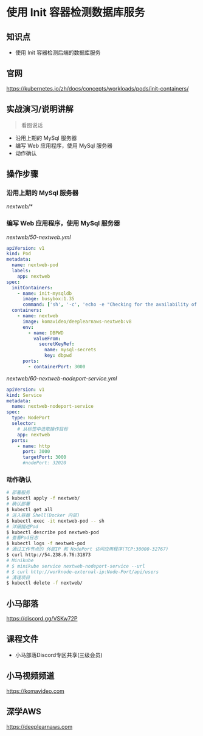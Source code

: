使用 Init 容器检测数据库服务
=========================

## 知识点

* 使用 Init 容器检测后端的数据库服务

## 官网

https://kubernetes.io/zh/docs/concepts/workloads/pods/init-containers/

## 实战演习/说明讲解

>看图说话

+ 沿用上期的 MySql 服务器
+ 编写 Web 应用程序，使用 MySql 服务器
+ 动作确认

## 操作步骤

### 沿用上期的 MySql 服务器

_nextweb/*_

### 编写 Web 应用程序，使用 MySql 服务器

*nextweb/50-nextweb.yml*

```yml
apiVersion: v1
kind: Pod
metadata:
  name: nextweb-pod
  labels: 
    app: nextweb
spec:
  initContainers:
    - name: init-mysqldb
      image: busybox:1.35
      command: ['sh', '-c', 'echo -e "Checking for the availability of MySQL Server"; while ! nc -z mysql 3306; do sleep 1; printf "-"; done; echo -e "  >> MySQL DB Server has started";']
  containers:
    - name: nextweb
      image: komavideo/deeplearnaws-nextweb:v8
      env:
        - name: DBPWD
          valueFrom:
            secretKeyRef:
              name: mysql-secrets
              key: dbpwd
      ports:
        - containerPort: 3000
```

*nextweb/60-nextweb-nodeport-service.yml*

```yml
apiVersion: v1
kind: Service
metadata:
  name: nextweb-nodeport-service
spec:
  type: NodePort
  selector:
    # 从标签中选取操作目标
    app: nextweb
  ports: 
    - name: http
      port: 3000
      targetPort: 3000
      #nodePort: 32020
```

### 动作确认

```bash
# 部署服务
$ kubectl apply -f nextweb/
# 确认部署
$ kubectl get all
# 进入容器 Shell(Docker 内部)
$ kubectl exec -it nextweb-pod -- sh
# 详细描述Pod
$ kubectl describe pod nextweb-pod
# 查看Pod日志
$ kubectl logs -f nextweb-pod
# 通过工作节点的 外部IP 和 NodePort 访问应用程序(TCP:30000-32767)
$ curl http://54.238.6.76:31873
# Minikube
# $ minikube service nextweb-nodeport-service --url
# $ curl http://worknode-external-ip:Node-Port/api/users
# 清理项目
$ kubectl delete -f nextweb/
```

## 小马部落

https://discord.gg/VSKw72P

## 课程文件

+ 小马部落Discord专区共享(三级会员)

## 小马视频频道

https://komavideo.com

## 深学AWS

https://deeplearnaws.com
